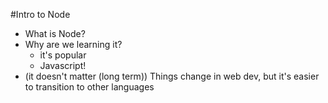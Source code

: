 #Intro to Node

* What is Node?
* Why are we learning it?
    * it's popular
    * Javascript!
* (it doesn't matter (long term)) Things change in web dev, but it's easier to transition to other languages